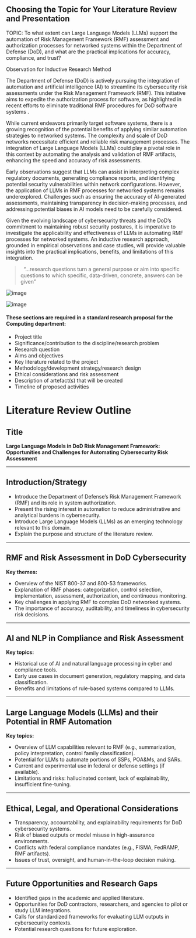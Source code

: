 ## Choosing the Topic for Your Literature Review and Presentation

TOPIC: To what extent can Large Language Models (LLMs) support the automation of Risk Management Framework (RMF) assessment and authorization processes for networked systems within the Department of Defense (DoD), and what are the practical implications for accuracy, compliance, and trust?

Observation for Inductive Research Method

The Department of Defense (DoD) is actively pursuing the integration of automation and artificial intelligence (AI) to streamline its cybersecurity risk assessments under the Risk Management Framework (RMF). This initiative aims to expedite the authorization process for software, as highlighted in recent efforts to eliminate traditional RMF procedures for DoD software systems .

While current endeavors primarily target software systems, there is a growing recognition of the potential benefits of applying similar automation strategies to networked systems. The complexity and scale of DoD networks necessitate efficient and reliable risk management processes. The integration of Large Language Models (LLMs) could play a pivotal role in this context by automating the analysis and validation of RMF artifacts, enhancing the speed and accuracy of risk assessments.

Early observations suggest that LLMs can assist in interpreting complex regulatory documents, generating compliance reports, and identifying potential security vulnerabilities within network configurations. However, the application of LLMs in RMF processes for networked systems remains underexplored. Challenges such as ensuring the accuracy of AI-generated assessments, maintaining transparency in decision-making processes, and addressing potential biases in AI models need to be carefully considered.

Given the evolving landscape of cybersecurity threats and the DoD’s commitment to maintaining robust security postures, it is imperative to investigate the applicability and effectiveness of LLMs in automating RMF processes for networked systems. An inductive research approach, grounded in empirical observations and case studies, will provide valuable insights into the practical implications, benefits, and limitations of this integration.




>  “...research questions turn a general purpose or aim into specific questions to which specific, data-driven, concrete, answers can be given”

![image](https://github.com/user-attachments/assets/c417d575-6276-4564-9f75-246796b45a1b)


![image](https://github.com/user-attachments/assets/c2a6b88a-e6b9-4d8f-9336-aaa681577d91)


#### These sections are required in a standard research proposal for the Computing department:

- Project title
- Significance/contribution to the discipline/research problem
- Research question
- Aims and objectives
- Key literature related to the project
- Methodology/development strategy/research design
- Ethical considerations and risk assessment
- Description of artefact(s) that will be created
- Timeline of proposed activities

# Literature Review Outline

## Title  
**Large Language Models in DoD Risk Management Framework: Opportunities and Challenges for Automating Cybersecurity Risk Assessment**

---

## Introduction/Strategy
- Introduce the Department of Defense’s Risk Management Framework (RMF) and its role in system authorization.
- Present the rising interest in automation to reduce administrative and analytical burdens in cybersecurity.
- Introduce Large Language Models (LLMs) as an emerging technology relevant to this domain.
- Explain the purpose and structure of the literature review.

---

## RMF and Risk Assessment in DoD Cybersecurity
**Key themes:**
- Overview of the NIST 800-37 and 800-53 frameworks.
- Explanation of RMF phases: categorization, control selection, implementation, assessment, authorization, and continuous monitoring.
- Key challenges in applying RMF to complex DoD networked systems.
- The importance of accuracy, auditability, and timeliness in cybersecurity risk decisions.

---

## AI and NLP in Compliance and Risk Assessment
**Key topics:**
- Historical use of AI and natural language processing in cyber and compliance tools.
- Early use cases in document generation, regulatory mapping, and data classification.
- Benefits and limitations of rule-based systems compared to LLMs.

---

## Large Language Models (LLMs) and their Potential in RMF Automation
**Key topics:**
- Overview of LLM capabilities relevant to RMF (e.g., summarization, policy interpretation, control family classification).
- Potential for LLMs to automate portions of SSPs, POA&Ms, and SARs.
- Current and experimental use in federal or defense settings (if available).
- Limitations and risks: hallucinated content, lack of explainability, insufficient fine-tuning.

---

## Ethical, Legal, and Operational Considerations
- Transparency, accountability, and explainability requirements for DoD cybersecurity systems.
- Risk of biased outputs or model misuse in high-assurance environments.
- Conflicts with federal compliance mandates (e.g., FISMA, FedRAMP, RMF artifacts).
- Issues of trust, oversight, and human-in-the-loop decision making.

---

## Future Opportunities and Research Gaps
- Identified gaps in the academic and applied literature.
- Opportunities for DoD contractors, researchers, and agencies to pilot or study LLM integrations.
- Calls for standardized frameworks for evaluating LLM outputs in cybersecurity contexts.
- Potential research questions for future exploration.
